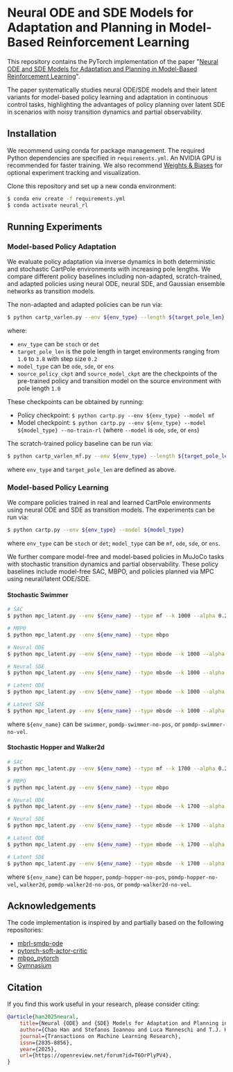 # Neural ODE and SDE Models for Adaptation and Planning in Model-Based Reinforcement Learning

This repository contains the PyTorch implementation of the paper "[Neural ODE and SDE Models for Adaptation and Planning in Model-Based Reinforcement Learning](https://openreview.net/pdf?id=T6OrPlyPV4)".

The paper systematically studies neural ODE/SDE models and their latent variants for model-based policy learning and adaptation in continuous control tasks, highlighting the advantages of policy planning over latent SDE in scenarios with noisy transition dynamics and partial observability.

## Installation

We recommend using conda for package management. The required Python dependencies are specified in `requirements.yml`. An NVIDIA GPU is recommended for faster training. We also recommend [Weights & Biases](https://wandb.ai/site/) for optional experiment tracking and visualization. 

Clone this repository and set up a new conda environment:

```bash
$ conda env create -f requirements.yml
$ conda activate neural_rl
```

## Running Experiments

### Model-based Policy Adaptation

We evaluate policy adaptation via inverse dynamics in both deterministic and stochastic CartPole environments with increasing pole lengths. We compare different policy baselines including non-adapted, scratch-trained, and adapted policies using neural ODE, neural SDE, and Gaussian ensemble networks as transition models. 

The non-adapted and adapted policies can be run via:

```bash
$ python cartp_varlen.py --env ${env_type} --length ${target_pole_len} --model ${model_type} --policy-ckpt ${source_policy_ckpt} --model-ckpt ${source_model_ckpt}
```

where:
- `env_type` can be `stoch` or `det`
- `target_pole_len` is the pole length in target environments ranging from `1.0` to `3.8` with step size `0.2`
- `model_type` can be `ode`, `sde`, or `ens`
- `source_policy_ckpt` and `source_model_ckpt` are the checkpoints of the pre-trained policy and transition model on the source environment with pole length `1.0`

These checkpoints can be obtained by running:
- Policy checkpoint: `$ python cartp.py --env ${env_type} --model mf`
- Model checkpoint: `$ python cartp.py --env ${env_type} --model ${model_type} --no-train-rl` (where `--model` is `ode`, `sde`, or `ens`)

The scratch-trained policy baseline can be run via:

```bash
$ python cartp_varlen_mf.py --env ${env_type} --length ${target_pole_len}
```

where `env_type` and `target_pole_len` are defined as above.

### Model-based Policy Learning

We compare policies trained in real and learned CartPole environments using neural ODE and SDE as transition models. The experiments can be run via:

```bash
$ python cartp.py --env ${env_type} --model ${model_type}
```

where `env_type` can be `stoch` or `det`; `model_type` can be `mf`, `ode`, `sde`, or `ens`.

We further compare model-free and model-based policies in MuJoCo tasks with stochastic transition dynamics and partial observability. These policy baselines include model-free SAC, MBPO, and policies planned via MPC using neural/latent ODE/SDE.

#### Stochastic Swimmer

```bash
# SAC
$ python mpc_latent.py --env ${env_name} --type mf --k 1000 --alpha 0.2

# MBPO
$ python mpc_latent.py --env ${env_name} --type mbpo

# Neural ODE
$ python mpc_latent.py --env ${env_name} --type mbode --k 1000 --alpha 0.2

# Neural SDE
$ python mpc_latent.py --env ${env_name} --type mbsde --k 1000 --alpha 0.2

# Latent ODE
$ python mpc_latent.py --env ${env_name} --type mbode --k 1000 --alpha 0.2 --latent-m

# Latent SDE
$ python mpc_latent.py --env ${env_name} --type mbsde --k 1000 --alpha 0.2 --latent-m
```

where `${env_name}` can be `swimmer`, `pomdp-swimmer-no-pos`, or `pomdp-swimmer-no-vel`.

#### Stochastic Hopper and Walker2d

```bash
# SAC
$ python mpc_latent.py --env ${env_name} --type mf --k 1700 --alpha 0.25

# MBPO
$ python mpc_latent.py --env ${env_name} --type mbpo

# Neural ODE
$ python mpc_latent.py --env ${env_name} --type mbode --k 1700 --alpha 0.25

# Neural SDE
$ python mpc_latent.py --env ${env_name} --type mbsde --k 1700 --alpha 0.25

# Latent ODE
$ python mpc_latent.py --env ${env_name} --type mbode --k 1700 --alpha 0.25 --latent-m

# Latent SDE
$ python mpc_latent.py --env ${env_name} --type mbsde --k 1700 --alpha 0.25 --latent-m
```

where `${env_name}` can be `hopper`, `pomdp-hopper-no-pos`, `pomdp-hopper-no-vel`, `walker2d`, `pomdp-walker2d-no-pos`, or `pomdp-walker2d-no-vel`.

## Acknowledgements

The code implementation is inspired by and partially based on the following repositories:

- [mbrl-smdp-ode](https://github.com/dtak/mbrl-smdp-ode)
- [pytorch-soft-actor-critic](https://github.com/pranz24/pytorch-soft-actor-critic)
- [mbpo_pytorch](https://github.com/Xingyu-Lin/mbpo_pytorch)
- [Gymnasium](https://github.com/Farama-Foundation/Gymnasium/tree/main/gymnasium/envs)

## Citation

If you find this work useful in your research, please consider citing:

```bibtex
@article{han2025neural,
    title={Neural {ODE} and {SDE} Models for Adaptation and Planning in Model-Based Reinforcement Learning},
    author={Chao Han and Stefanos Ioannou and Luca Manneschi and T.J. Hayward and Michael Mangan and Aditya Gilra and Eleni Vasilaki},
    journal={Transactions on Machine Learning Research},
    issn={2835-8856},
    year={2025},
    url={https://openreview.net/forum?id=T6OrPlyPV4},
}
```
